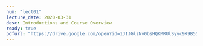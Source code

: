 ```yaml
---
num: "lect01"
lecture_date: 2020-03-31
desc: Introductions and Course Overview
ready: true
pdfurl: "https://drive.google.com/open?id=1JIJGlzNv0bsHQKMRUlSyyc9K9B55-ijk"
---
```


